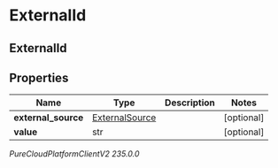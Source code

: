 # ExternalId

## ExternalId

## Properties

|Name | Type | Description | Notes|
|------------ | ------------- | ------------- | -------------|
| **external_source** | [ExternalSource](ExternalSource) |  | [optional] |
| **value** | str |  | [optional] |



_PureCloudPlatformClientV2 235.0.0_
